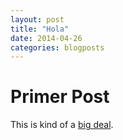 ```yaml
---
layout: post
title: "Hola"
date: 2014-04-26
categories: blogposts
---
```


# Primer Post

This is kind of a [big deal](http://www.ememorato.me).
